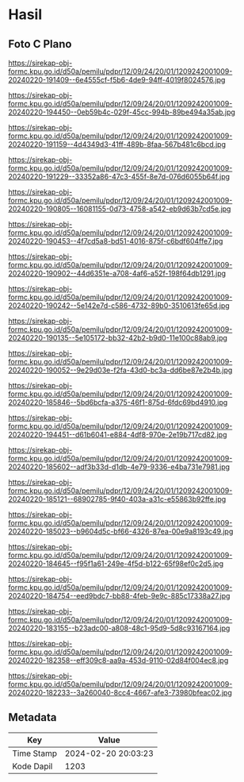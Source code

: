 # Hasil

## Foto C Plano

https://sirekap-obj-formc.kpu.go.id/d50a/pemilu/pdpr/12/09/24/20/01/1209242001009-20240220-191409--6e4555cf-f5b6-4de9-94ff-4019f8024576.jpg

https://sirekap-obj-formc.kpu.go.id/d50a/pemilu/pdpr/12/09/24/20/01/1209242001009-20240220-194450--0eb59b4c-029f-45cc-994b-89be494a35ab.jpg

https://sirekap-obj-formc.kpu.go.id/d50a/pemilu/pdpr/12/09/24/20/01/1209242001009-20240220-191159--4d4349d3-41ff-489b-8faa-567b481c6bcd.jpg

https://sirekap-obj-formc.kpu.go.id/d50a/pemilu/pdpr/12/09/24/20/01/1209242001009-20240220-191229--33352a86-47c3-455f-8e7d-076d6055b64f.jpg

https://sirekap-obj-formc.kpu.go.id/d50a/pemilu/pdpr/12/09/24/20/01/1209242001009-20240220-190805--16081155-0d73-4758-a542-eb9d63b7cd5e.jpg

https://sirekap-obj-formc.kpu.go.id/d50a/pemilu/pdpr/12/09/24/20/01/1209242001009-20240220-190453--4f7cd5a8-bd51-4016-875f-c6bdf604ffe7.jpg

https://sirekap-obj-formc.kpu.go.id/d50a/pemilu/pdpr/12/09/24/20/01/1209242001009-20240220-190902--44d6351e-a708-4af6-a52f-198f64db1291.jpg

https://sirekap-obj-formc.kpu.go.id/d50a/pemilu/pdpr/12/09/24/20/01/1209242001009-20240220-190242--5e142e7d-c586-4732-89b0-3510613fe65d.jpg

https://sirekap-obj-formc.kpu.go.id/d50a/pemilu/pdpr/12/09/24/20/01/1209242001009-20240220-190135--5e105172-bb32-42b2-b9d0-11e100c88ab9.jpg

https://sirekap-obj-formc.kpu.go.id/d50a/pemilu/pdpr/12/09/24/20/01/1209242001009-20240220-190052--9e29d03e-f2fa-43d0-bc3a-dd6be87e2b4b.jpg

https://sirekap-obj-formc.kpu.go.id/d50a/pemilu/pdpr/12/09/24/20/01/1209242001009-20240220-185846--5bd6bcfa-a375-46f1-875d-6fdc69bd4910.jpg

https://sirekap-obj-formc.kpu.go.id/d50a/pemilu/pdpr/12/09/24/20/01/1209242001009-20240220-194451--d61b6041-e884-4df8-970e-2e19b717cd82.jpg

https://sirekap-obj-formc.kpu.go.id/d50a/pemilu/pdpr/12/09/24/20/01/1209242001009-20240220-185602--adf3b33d-d1db-4e79-9336-e4ba731e7981.jpg

https://sirekap-obj-formc.kpu.go.id/d50a/pemilu/pdpr/12/09/24/20/01/1209242001009-20240220-185121--68902785-9f40-403a-a31c-e55863b92ffe.jpg

https://sirekap-obj-formc.kpu.go.id/d50a/pemilu/pdpr/12/09/24/20/01/1209242001009-20240220-185023--b9604d5c-bf66-4326-87ea-00e9a8193c49.jpg

https://sirekap-obj-formc.kpu.go.id/d50a/pemilu/pdpr/12/09/24/20/01/1209242001009-20240220-184645--f95f1a61-249e-4f5d-b122-65f98ef0c2d5.jpg

https://sirekap-obj-formc.kpu.go.id/d50a/pemilu/pdpr/12/09/24/20/01/1209242001009-20240220-184754--eed9bdc7-bb88-4feb-9e9c-885c17338a27.jpg

https://sirekap-obj-formc.kpu.go.id/d50a/pemilu/pdpr/12/09/24/20/01/1209242001009-20240220-183155--b23adc00-a808-48c1-95d9-5d8c93167164.jpg

https://sirekap-obj-formc.kpu.go.id/d50a/pemilu/pdpr/12/09/24/20/01/1209242001009-20240220-182358--eff309c8-aa9a-453d-9110-02d84f004ec8.jpg

https://sirekap-obj-formc.kpu.go.id/d50a/pemilu/pdpr/12/09/24/20/01/1209242001009-20240220-182233--3a260040-8cc4-4667-afe3-73980bfeac02.jpg


## Metadata

| Key        | Value               |
| ---------- | ------------------- |
| Time Stamp | 2024-02-20 20:03:23 |
| Kode Dapil | 1203                |



